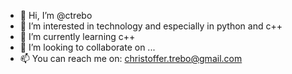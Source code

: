 - 👋 Hi, I’m @ctrebo
- 👀 I’m interested in technology and especially in python and c++
- 🌱 I’m currently learning c++
- 💞️ I’m looking to collaborate on ...
- 📫 You can reach me on: christoffer.trebo@gmail.com

<!---
ctrebo/ctrebo is a ✨ special ✨ repository because its `README.md` (this file) appears on your GitHub profile.
You can click the Preview link to take a look at your changes.
--->
